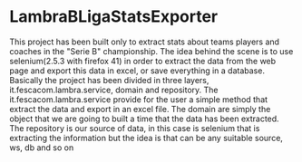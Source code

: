 # LambraBLigaStatsExporter
This project has been built only to extract stats about teams players and coaches in the "Serie B" championship.
The idea behind the scene is to use selenium(2.5.3 with firefox 41) in order to
extract the data from the web page and export this data
in excel, or save everything in a database.
Basically the project has been divided in three layers, it.fescacom.lambra.service, domain and repository.
The it.fescacom.lambra.service provide for
the user a simple method that extract the data and export in an excel file.
The domain are simply the object that we are going to built a time that the data has been extracted. 
The repository is our source of data, in this case is selenium that is extracting the information but the idea is that can be any suitable source, ws, db and so on
